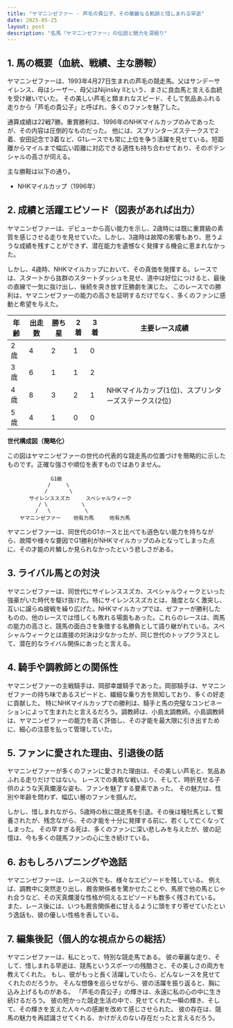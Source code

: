 ```yaml
---
title: "ヤマニンゼファー - 芦毛の貴公子、その華麗なる軌跡と惜しまれる早逝"
date: 2025-05-25
layout: post
description: "名馬『ヤマニンゼファー』の伝説と魅力を深堀り"
---
```


## 1. 馬の概要（血統、戦績、主な勝鞍）

ヤマニンゼファーは、1993年4月27日生まれの芦毛の競走馬。父はサンデーサイレンス、母はシーザー、母父はNijinsky IIという、まさに良血馬と言える血統を受け継いでいた。  その美しい芦毛と類まれなスピード、そして気品あふれる走りから「芦毛の貴公子」と呼ばれ、多くのファンを魅了した。

通算成績は22戦7勝。重賞勝利は、1996年のNHKマイルカップのみであったが、その内容は圧倒的なものだった。  他には、スプリンターズステークスで2着、安田記念で3着など、G1レースでも常に上位を争う活躍を見せている。短距離からマイルまで幅広い距離に対応できる適性も持ち合わせており、そのポテンシャルの高さが伺える。

主な勝鞍は以下の通り。

* NHKマイルカップ（1996年）


## 2. 成績と活躍エピソード（図表があれば出力）

ヤマニンゼファーは、デビューから高い能力を示し、2歳時には既に重賞級の素質を感じさせる走りを見せていた。しかし、3歳時は故障の影響もあり、思うような成績を残すことができず、潜在能力を遺憾なく発揮する機会に恵まれなかった。

しかし、4歳時、NHKマイルカップにおいて、その真価を発揮する。レースでは、スタートから抜群のスタートダッシュを見せ、道中は好位につけると、最後の直線で一気に抜け出し、後続を突き放す圧勝劇を演じた。  このレースでの勝利は、ヤマニンゼファーの能力の高さを証明するだけでなく、多くのファンに感動と希望を与えた。

| 年齢 | 出走数 | 勝ち星 | 2着 | 3着 | 主要レース成績 |
|---|---|---|---|---|---|
| 2歳 | 4 | 2 | 1 | 0 |  |
| 3歳 | 6 | 1 | 1 | 2 |  |
| 4歳 | 8 | 3 | 2 | 1 | NHKマイルカップ(1位)、スプリンターズステークス(2位) |
| 5歳 | 4 | 1 | 0 | 0 |  |


**世代構成図（簡略化）**

この図はヤマニンゼファーの世代の代表的な競走馬の位置づけを簡略的に示したものです。正確な強さや順位を表すものではありません。

```
              G1級
             /     \
            /       \
       サイレンススズカ     スペシャルウィーク
          / \           \
         /   \           \
    ヤマニンゼファー    他有力馬     他有力馬
```

ヤマニンゼファーは、同世代のG1ホースと比べても遜色ない能力を持ちながら、故障や様々な要因でG1勝利がNHKマイルカップのみとなってしまった点に、その才能の片鱗しか見られなかったという悲しさがある。


## 3. ライバル馬との対決

ヤマニンゼファーは、同世代にサイレンススズカ、スペシャルウィークといった強豪がいた時代を駆け抜けた。特にサイレンススズカとは、幾度となく激突し、互いに譲らぬ接戦を繰り広げた。NHKマイルカップでは、ゼファーが勝利したものの、他のレースでは惜しくも敗れる場面もあった。これらのレースは、両馬の能力の高さと、競馬の面白さを象徴する名勝負として語り継がれている。スペシャルウィークとは直接の対決は少なかったが、同じ世代のトップクラスとして、潜在的なライバル関係にあったと言える。


## 4. 騎手や調教師との関係性

ヤマニンゼファーの主戦騎手は、岡部幸雄騎手であった。岡部騎手は、ヤマニンゼファーの持ち味であるスピードと、繊細な乗り方を熟知しており、多くの好走に貢献した。  特にNHKマイルカップでの勝利は、騎手と馬の完璧なコンビネーションによって生まれたと言えるだろう。調教師は、小島太調教師。小島調教師は、ヤマニンゼファーの能力を高く評価し、その才能を最大限に引き出すために、細心の注意を払って管理していた。


## 5. ファンに愛された理由、引退後の話

ヤマニンゼファーが多くのファンに愛された理由は、その美しい芦毛と、気品あふれる走りだけではない。  レースでの勇敢な戦いぶり、そして、時折見せる子供のような天真爛漫な姿も、ファンを魅了する要素であった。  その魅力は、性別や年齢を問わず、幅広い層のファンを掴んだ。

しかし、惜しまれながら、5歳時の秋に競走馬を引退。その後は種牡馬として繋養されたが、残念ながら、その才能を十分に発揮する前に、若くして亡くなってしまった。  その早すぎる死は、多くのファンに深い悲しみを与えたが、彼の記憶は、今も多くの競馬ファンの心に生き続けている。


## 6. おもしろハプニングや逸話

ヤマニンゼファーは、レース以外でも、様々なエピソードを残している。  例えば、調教中に突然走り出し、厩舎関係者を驚かせたことや、馬房で他の馬とじゃれ合うなど、その天真爛漫な性格が伺えるエピソードも数多く残されている。  また、レース後には、いつも厩舎関係者に甘えるように頭をすり寄せていたという逸話も、彼の優しい性格を表している。


## 7. 編集後記（個人的な視点からの総括）

ヤマニンゼファーは、私にとって、特別な競走馬である。  彼の華麗な走り、そして、惜しまれる早逝は、競馬というスポーツの残酷さと、その美しさの両方を教えてくれた。  もし、彼がもっと長く活躍していたら、どんなレースを見せてくれたのだろうか。  そんな想像を巡らせながら、彼の活躍を振り返ると、胸に込み上げるものがある。  「芦毛の貴公子」の輝きは、永遠に私の心の中に生き続けるだろう。  彼の短かった競走生活の中で、見せてくれた一瞬の輝き、そして、その輝きを支えた人々への感謝を改めて感じさせられた。  彼の存在は、競馬の魅力を再認識させてくれる、かけがえのない存在だったと言えるだろう。
